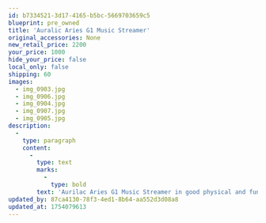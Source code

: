 ```yaml
---
id: b7334521-3d17-4165-b5bc-5669703659c5
blueprint: pre_owned
title: 'Auralic Aries G1 Music Streamer'
original_accessories: None
new_retail_price: 2200
your_price: 1000
hide_your_price: false
local_only: false
shipping: 60
images:
  - img_0903.jpg
  - img_0906.jpg
  - img_0904.jpg
  - img_0907.jpg
  - img_0905.jpg
description:
  -
    type: paragraph
    content:
      -
        type: text
        marks:
          -
            type: bold
        text: 'Aurilac Aries G1 Music Streamer in good physical and functional condition. Unit sold as new for $2,200.00'
updated_by: 87ca4130-78f3-4ed1-8b64-aa552d3d08a8
updated_at: 1754079613
---
```

